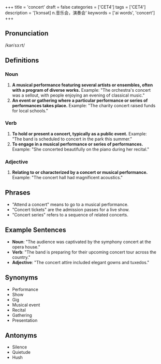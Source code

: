 +++
title = 'concert'
draft = false
categories = ['CET4']
tags = ['CET4']
description = '[ˈkɔnsət] n.音乐会，演奏会'
keywords = ['ai words', 'concert']
+++

## Pronunciation
/kənˈsɜːrt/

## Definitions
### Noun
1. **A musical performance featuring several artists or ensembles, often with a program of diverse works.**
   Example: "The orchestra's concert was a sellout, with people enjoying an evening of classical music."
2. **An event or gathering where a particular performance or series of performances takes place.**
   Example: "The charity concert raised funds for local schools."

### Verb
1. **To hold or present a concert, typically as a public event.**
   Example: "The band is scheduled to concert in the park this summer."
2. **To engage in a musical performance or series of performances.**
   Example: "She concerted beautifully on the piano during her recital."

### Adjective
1. **Relating to or characterized by a concert or musical performance.**
   Example: "The concert hall had magnificent acoustics."

## Phrases
- "Attend a concert" means to go to a musical performance.
- "Concert tickets" are the admission passes for a live show.
- "Concert series" refers to a sequence of related concerts.

## Example Sentences
- **Noun**: "The audience was captivated by the symphony concert at the opera house."
- **Verb**: "The band is preparing for their upcoming concert tour across the country."
- **Adjective**: "The concert attire included elegant gowns and tuxedos."

## Synonyms
- Performance
- Show
- Gig
- Musical event
- Recital
- Gathering
- Presentation

## Antonyms
- Silence
- Quietude
- Hush
